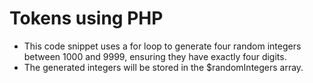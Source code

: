 # Tokens using PHP

* This code snippet uses a for loop to generate four random integers between 1000 and 9999, ensuring they have exactly four digits.
* The generated integers will be stored in the $randomIntegers array.
